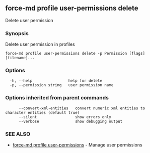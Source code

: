 ## force-md profile user-permissions delete

Delete user permission

### Synopsis

Delete user permission in profiles

```
force-md profile user-permissions delete -p Permission [flags] [filename]...
```

### Options

```
  -h, --help                help for delete
  -p, --permission string   user permission name
```

### Options inherited from parent commands

```
      --convert-xml-entities   convert numeric xml entities to character entities (default true)
      --silent                 show errors only
      --verbose                show debugging output
```

### SEE ALSO

* [force-md profile user-permissions](force-md_profile_user-permissions.md)	 - Manage user permissions


